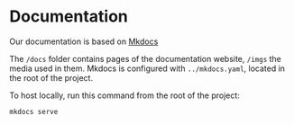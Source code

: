 # Documentation

Our documentation is based on [Mkdocs](https://github.com/mkdocs/mkdocs)

The `/docs` folder contains pages of the documentation website, `/imgs` the media used in them.
Mkdocs is configured with `../mkdocs.yaml`, located in the root of the project.

To host locally, run this command from the root of the project:
```
mkdocs serve
```
